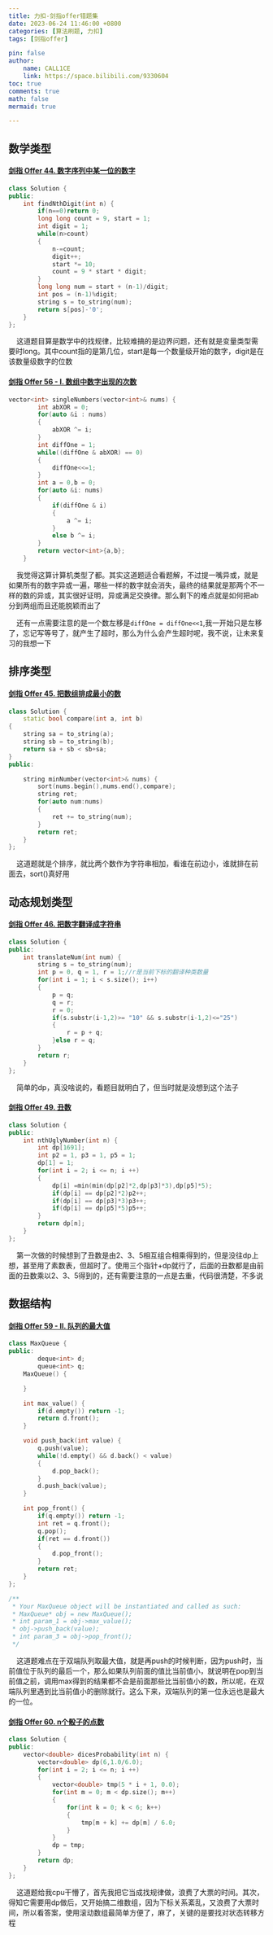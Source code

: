 ```yaml
---
title: 力扣-剑指offer错题集
date: 2023-06-24 11:46:00 +0800
categories: [算法刷题, 力扣]
tags: [剑指offer]

pin: false
author: 
    name: CALL1CE
    link: https://space.bilibili.com/9330604
toc: true
comments: true
math: false
mermaid: true

---
```


## 数学类型

#### [剑指 Offer 44. 数字序列中某一位的数字](https://leetcode.cn/problems/shu-zi-xu-lie-zhong-mou-yi-wei-de-shu-zi-lcof/)

```cpp
class Solution {
public:
    int findNthDigit(int n) {
        if(n==0)return 0;
        long long count = 9, start = 1;
        int digit = 1;
        while(n>count)
        {
            n-=count;
            digit++;
            start *= 10;
            count = 9 * start * digit;
        }
        long long num = start + (n-1)/digit;
        int pos = (n-1)%digit;
        string s = to_string(num);
        return s[pos]-'0';
    }
};
```

    这道题目算是数学中的找规律，比较难搞的是边界问题，还有就是变量类型需要时long。其中count指的是第几位，start是每一个数量级开始的数字，digit是在该数量级数字的位数

#### [剑指 Offer 56 - I. 数组中数字出现的次数](https://leetcode.cn/problems/shu-zu-zhong-shu-zi-chu-xian-de-ci-shu-lcof/)

```cpp
vector<int> singleNumbers(vector<int>& nums) {
        int abXOR = 0;
        for(auto &i : nums)
        {
            abXOR ^= i;
        }
        int diffOne = 1;
        while((diffOne & abXOR) == 0)
        {
            diffOne<<=1;
        }
        int a = 0,b = 0;
        for(auto &i: nums)
        {
            if(diffOne & i)
            {
                a ^= i;
            }
            else b ^= i;
        }
        return vector<int>{a,b};
    }
```

    我觉得这算计算机类型了都。其实这道题适合看题解，不过提一嘴异或，就是如果所有的数字异或一遍，哪些一样的数字就会消失，最终的结果就是那两个不一样的数的异或，其实很好证明，异或满足交换律。那么剩下的难点就是如何把ab分到两组而且还能脱颖而出了

    还有一点需要注意的是一个数左移是`diffOne = diffOne<<1`,我一开始只是左移了，忘记写等号了，就产生了超时，那么为什么会产生超时呢，我不说，让未来复习的我想一下

## 排序类型

#### [剑指 Offer 45. 把数组排成最小的数](https://leetcode.cn/problems/ba-shu-zu-pai-cheng-zui-xiao-de-shu-lcof/)

```cpp
class Solution {
    static bool compare(int a, int b)
{
    string sa = to_string(a);
    string sb = to_string(b);
    return sa + sb < sb+sa;
}
public:

    string minNumber(vector<int>& nums) {
        sort(nums.begin(),nums.end(),compare);
        string ret;
        for(auto num:nums)
        {
            ret += to_string(num);
        }
        return ret;
    }
};
```

    这道题就是个排序，就比两个数作为字符串相加，看谁在前边小，谁就排在前面去，sort()真好用

## 动态规划类型

#### [剑指 Offer 46. 把数字翻译成字符串](https://leetcode.cn/problems/ba-shu-zi-fan-yi-cheng-zi-fu-chuan-lcof/)

```cpp
class Solution {
public:
    int translateNum(int num) {
        string s = to_string(num);
        int p = 0, q = 1, r = 1;//r是当前下标的翻译种类数量
        for(int i = 1; i < s.size(); i++)
        {
            p = q;
            q = r;
            r = 0;
            if(s.substr(i-1,2)>= "10" && s.substr(i-1,2)<="25")
            {
                r = p + q;
            }else r = q;
        }
        return r;
    }
};
```

    简单的dp，真没啥说的，看题目就明白了，但当时就是没想到这个法子

#### [剑指 Offer 49. 丑数](https://leetcode.cn/problems/chou-shu-lcof/)

```cpp
class Solution {
public:
    int nthUglyNumber(int n) {
        int dp[1691];
        int p2 = 1, p3 = 1, p5 = 1;
        dp[1] = 1;
        for(int i = 2; i <= n; i ++)
        {
            dp[i] =min(min(dp[p2]*2,dp[p3]*3),dp[p5]*5);
            if(dp[i] == dp[p2]*2)p2++;
            if(dp[i] == dp[p3]*3)p3++;
            if(dp[i] == dp[p5]*5)p5++;
        }
        return dp[n];
    }
};
```

    第一次做的时候想到了丑数是由2、3、5相互组合相乘得到的，但是没往dp上想，甚至用了素数表，但超时了。使用三个指针+dp就行了，后面的丑数都是由前面的丑数乘以2、3、5得到的，还有需要注意的一点是去重，代码很清楚，不多说

## 数据结构

#### [剑指 Offer 59 - II. 队列的最大值](https://leetcode.cn/problems/dui-lie-de-zui-da-zhi-lcof/)

```cpp
class MaxQueue {
public:
        deque<int> d;
        queue<int> q;
    MaxQueue() {

    }

    int max_value() {
        if(d.empty()) return -1;
        return d.front();
    }

    void push_back(int value) {
        q.push(value);
        while(!d.empty() && d.back() < value)
        {
            d.pop_back();
        }
        d.push_back(value);
    }

    int pop_front() {
        if(q.empty()) return -1;
        int ret = q.front();
        q.pop();
        if(ret == d.front())
        {
            d.pop_front();
        }
        return ret;
    }
};

/**
 * Your MaxQueue object will be instantiated and called as such:
 * MaxQueue* obj = new MaxQueue();
 * int param_1 = obj->max_value();
 * obj->push_back(value);
 * int param_3 = obj->pop_front();
 */
```

    这道题难点在于双端队列取最大值，就是再push的时候判断，因为push时，当前值位于队列的最后一个，那么如果队列前面的值比当前值小，就说明在pop到当前值之前，调用max得到的结果都不会是前面那些比当前值小的数，所以呢，在双端队列里遇到比当前值小的删除就行。这么下来，双端队列的第一位永远也是最大的一位。

#### [剑指 Offer 60. n个骰子的点数](https://leetcode.cn/problems/nge-tou-zi-de-dian-shu-lcof/)

```cpp
class Solution {
public:
    vector<double> dicesProbability(int n) {
        vector<double> dp(6,1.0/6.0);
        for(int i = 2; i <= n; i ++)
        {
            vector<double> tmp(5 * i + 1, 0.0);
            for(int m = 0; m < dp.size(); m++)
            {
                for(int k = 0; k < 6; k++)
                {
                    tmp[m + k] += dp[m] / 6.0;
                }
            }
            dp = tmp;
        }
        return dp;
    }
};
```

    这道题给我cpu干懵了，首先我把它当成找规律做，浪费了大票的时间。其次，得知它需要用dp做后，又开始搞二维数组，因为下标关系紊乱，又浪费了大票时间，所以看答案，使用滚动数组最简单方便了，麻了，关键的是要找对状态转移方程
